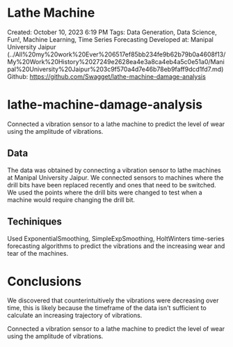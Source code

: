 # Lathe Machine

Created: October 10, 2023 6:19 PM
Tags: Data Generation, Data Science, Fun!, Machine Learning, Time Series Forecasting
Developed at: Manipal University Jaipur (../All%20my%20work%20Ever%206517ef85bb234fe9b62b79b0a4608f13/My%20Work%20History%2027249e2628ea4e3a8ca4eb4a5c0e51a0/Manipal%20University%20Jaipur%203c9f570a4d7e46b78eb9faff9dcd1fd7.md)
Github: https://github.com/Swagget/lathe-machine-damage-analysis

# lathe-machine-damage-analysis

Connected a vibration sensor to a lathe machine to predict the level of wear using the amplitude of vibrations.

## Data

The data was obtained by connecting a vibration sensor to lathe machines at Manipal University Jaipur. We connected sensors to machines where the drill bits have been replaced recently and ones that need to be switched.
We used the points where the drill bits were changed to test when a machine would require changing the drill bit.

## Techiniques

Used ExponentialSmoothing, SimpleExpSmoothing, HoltWinters time-series forecasting algorithms to predict the vibrations and the increasing wear and tear of the machines.

# Conclusions

We discovered that counterintuitively the vibrations were decreasing over time, this is likely because the timeframe of the data isn't sufficient to calculate an increasing trajectory of vibrations.

Connected a vibration sensor to a lathe machine to predict the level of wear using the amplitude of vibrations.